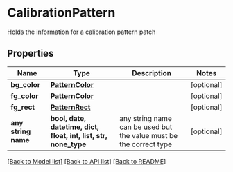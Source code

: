 # CalibrationPattern

Holds the information for a calibration pattern patch

## Properties
Name | Type | Description | Notes
------------ | ------------- | ------------- | -------------
**bg_color** | [**PatternColor**](PatternColor.md) |  | [optional] 
**fg_color** | [**PatternColor**](PatternColor.md) |  | [optional] 
**fg_rect** | [**PatternRect**](PatternRect.md) |  | [optional] 
**any string name** | **bool, date, datetime, dict, float, int, list, str, none_type** | any string name can be used but the value must be the correct type | [optional]

[[Back to Model list]](../README.md#documentation-for-models) [[Back to API list]](../README.md#documentation-for-api-endpoints) [[Back to README]](../README.md)


